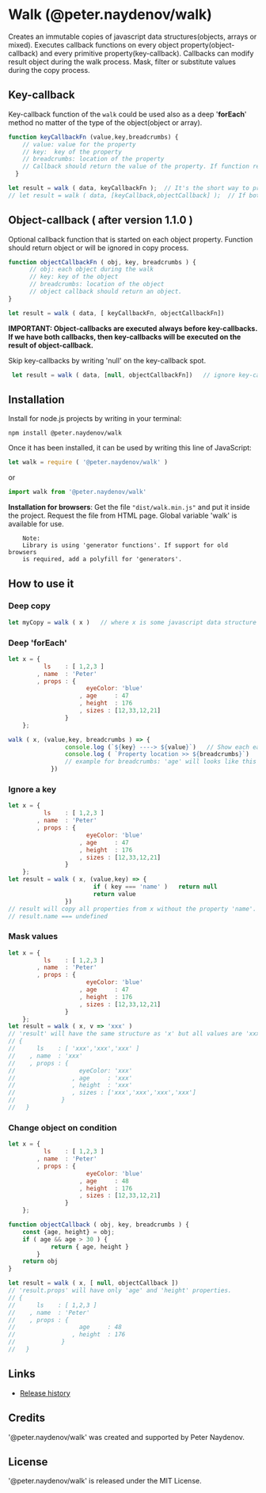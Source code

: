 # Walk (@peter.naydenov/walk)

Creates an immutable copies of javascript data structures(objects, arrays or mixed). Executes callback functions on every object property(object-callback) and every primitive property(key-callback). Callbacks can modify result object during the walk process. Mask, filter or substitute values during the copy process. 

## Key-callback
Key-callback function of the `walk` could be used also as a deep '**forEach**' method no matter of the type of the object(object or array).

```js
function keyCallbackFn (value,key,breadcrumbs) {
    // value: value for the property
    // key:  key of the property
    // breadcrumbs: location of the property
    // Callback should return the value of the property. If function returns 'null' or 'undefined', property will be ignored.
  }

let result = walk ( data, keyCallbackFn );  // It's the short way to provide only key-callback. Callback functions are optional.
// let result = walk ( data, [keyCallback,objectCallback] );  // If both callbacks are available
```


## Object-callback ( after version 1.1.0 )

Optional callback function that is started on each object property. Function should return object or will be ignored in copy process.

```js
function objectCallbackFn ( obj, key, breadcrumbs ) {
      // obj: each object during the walk
      // key: key of the object
      // breadcrumbs: location of the object
      // object callback should return an object.
}

let result = walk ( data, [ keyCallbackFn, objectCallbackFn])
```

**IMPORTANT: Object-callbacks are executed always before key-callbacks. If we have both callbacks, then key-callbacks will be executed on the result of object-callback.**

Skip key-callbacks by writing 'null' on the key-callback spot.
```js
 let result = walk ( data, [null, objectCallbackFn])   // ignore key-callbacks
```


## Installation

Install for node.js projects by writing in your terminal:

```
npm install @peter.naydenov/walk
```

Once it has been installed, it can be used by writing this line of JavaScript:
```js
let walk = require ( '@peter.naydenov/walk' )
```

or

```js
import walk from '@peter.naydenov/walk'
```

**Installation for browsers**: Get the file `"dist/walk.min.js"` and put it inside the project. Request the file from HTML page. Global variable 'walk' is available for use.

        Note:
        Library is using 'generator functions'. If support for old browsers 
        is required, add a polyfill for 'generators'.





## How to use it

### Deep copy
```js
let myCopy = walk ( x )   // where x is some javascript data structure
```



### Deep 'forEach'
```js
let x = {
          ls    : [ 1,2,3 ]
        , name  : 'Peter'
        , props : {
                      eyeColor: 'blue'
                    , age     : 47
                    , height  : 176
                    , sizes : [12,33,12,21]
                }
    };

walk ( x, (value,key, breadcrumbs ) => {
                console.log (`${key} ----> ${value}`)   // Show each each primitive couples key->value
                console.log ( `Property location >> ${breadcrumbs}`)
                // example for breadcrumbs: 'age' will looks like this : 'root/props/age'
            })
```


### Ignore a key

```js
let x = {
          ls    : [ 1,2,3 ]
        , name  : 'Peter'
        , props : {
                      eyeColor: 'blue'
                    , age     : 47
                    , height  : 176
                    , sizes : [12,33,12,21]
                }
    };
let result = walk ( x, (value,key) => {
                        if ( key === 'name' )   return null
                        return value
                })
// result will copy all properties from x without the property 'name'.
// result.name === undefined
```


### Mask values

```js
let x = {
          ls    : [ 1,2,3 ]
        , name  : 'Peter'
        , props : {
                      eyeColor: 'blue'
                    , age     : 47
                    , height  : 176
                    , sizes : [12,33,12,21]
                }
    };
let result = walk ( x, v => 'xxx' )
// 'result' will have the same structure as 'x' but all values are 'xxx'
// {
//      ls    : [ 'xxx','xxx','xxx' ]
//    , name  : 'xxx'
//    , props : {
//                  eyeColor: 'xxx'
//                , age     : 'xxx'
//                , height  : 'xxx'
//                , sizes : ['xxx','xxx','xxx','xxx']
//             }
//   } 
```

### Change object on condition

```js
let x = {
          ls    : [ 1,2,3 ]
        , name  : 'Peter'
        , props : {
                      eyeColor: 'blue'
                    , age     : 48
                    , height  : 176
                    , sizes : [12,33,12,21]
                }
    };

function objectCallback ( obj, key, breadcrumbs ) {
    const {age, height} = obj;
    if ( age && age > 30 ) {
            return { age, height }
        }
    return obj
}

let result = walk ( x, [ null, objectCallback ])
// 'result.props' will have only 'age' and 'height' properties.
// {
//      ls    : [ 1,2,3 ]
//    , name  : 'Peter'
//    , props : {
//                  age     : 48
//                , height  : 176
//             }
//   } 
```



## Links
- [Release history](Changelog.md)

## Credits
'@peter.naydenov/walk' was created and supported by Peter Naydenov.

## License
'@peter.naydenov/walk' is released under the MIT License.
